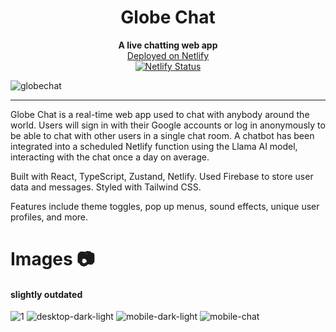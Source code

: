 <h1 align="center">Globe Chat</h1>
<p align="center">
  <b>A live chatting web app</b><br>
    <a href="https://globechat.netlify.app/">Deployed on Netlify</a><br/>
    <a href="https://app.netlify.com/sites/globechat/deploys">
      <img src="https://api.netlify.com/api/v1/badges/e4cbb284-f8ab-45d1-939a-ff9818b99d26/deploy-status" alt="Netlify Status" />
    </a>
  <br/>
</p>

![globechat](https://user-images.githubusercontent.com/76707560/164144262-7b8a3c8b-f9b1-4da4-acbb-51db5199cd83.jpg)

---

Globe Chat is a real-time web app used to chat with anybody around the world. Users will sign in with their Google accounts or log in anonymously to be able to chat with other users in a single chat room. A chatbot has been integrated into a scheduled Netlify function using the Llama AI model, interacting with the chat once a day on average.

Built with React, TypeScript, Zustand, Netlify.
Used Firebase to store user data and messages.
Styled with Tailwind CSS.

Features include theme toggles, pop up menus, sound effects, unique user profiles, and more.

# Images 📷

#### slightly outdated

![1](https://user-images.githubusercontent.com/76707560/134251204-dacef495-e7fd-4f06-88cc-ac86917ea088.png)
![desktop-dark-light](https://user-images.githubusercontent.com/76707560/134251206-04d70d04-2932-45ff-9f2c-1ffaf4b133f3.jpg)
![mobile-dark-light](https://user-images.githubusercontent.com/76707560/134251216-271daa05-7721-492a-b724-aa771bf6c470.jpg)
![mobile-chat](https://user-images.githubusercontent.com/76707560/134251223-f3425266-b16a-49f8-a355-21933268f3d9.png)
